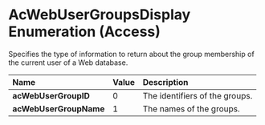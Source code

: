 
# AcWebUserGroupsDisplay Enumeration (Access)

Specifies the type of information to return about the group membership of the current user of a Web database.



|**Name**|**Value**|**Description**|
|:-----|:-----|:-----|
|**acWebUserGroupID**|0|The identifiers of the groups.|
|**acWebUserGroupName**|1|The names of the groups.|
